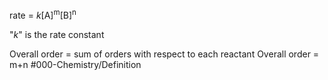rate = *k*[A]<sup>m</sup>[B]<sup>n</sup> 

"*k*" is the rate constant

Overall order = sum of orders with respect to each reactant
Overall order = m+n
#000-Chemistry/Definition